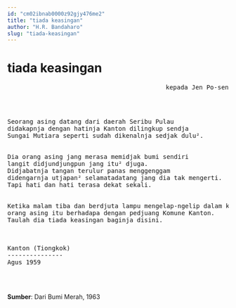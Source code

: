 ```yaml
---
id: "cm02ibnab0000z92gjy476me2"
title: "tiada keasingan"
author: "H.R. Bandaharo"
slug: "tiada-keasingan"
---
```


# tiada keasingan

<pre align="right">
kepada Jen Po-sen
</pre>
<br/><br/>

<pre>
Seorang asing datang dari daerah Seribu Pulau
didakapnja dengan hatinja Kanton dilingkup sendja
Sungai Mutiara seperti sudah dikenalnja sedjak dulu².


Dia orang asing jang merasa memidjak bumi sendiri
langit didjundjungpun jang itu² djuga.
Didjabatnja tangan terulur panas menggenggam
didengarnja utjapan² selamatadatang jang dia tak mengerti.
Tapi hati dan hati terasa dekat sekali.


Ketika malam tiba dan berdjuta lampu mengelap-ngelip dalam kelam
orang asing itu berhadapa dengan pedjuang Komune Kanton.
Taulah dia tiada keasingan baginja disini.



Kanton (Tiongkok)
---------------
Agus 1959
</pre>
<br/><br/>

**Sumber**: Dari Bumi Merah, 1963

